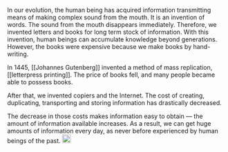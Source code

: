 
In our evolution, the human being has acquired information transmitting means of making complex sound from the mouth. It is an invention of words. The sound from the mouth disappears immediately. Therefore, we invented letters and books for long term stock of information. With this invention, human beings can accumulate knowledge beyond generations. However, the books were expensive because we make books by hand-writing.

In 1445, [[Johannes Gutenberg]] invented a method of mass replication, [[letterpress printing]]. The price of books fell, and many people became able to possess books.

After that, we invented copiers and the Internet. The cost of creating, duplicating, transporting and storing information has drastically decreased.

The decrease in those costs makes information easy to obtain — the amount of information available increases. As a result, we can get huge amounts of information every day, as never before experienced by human beings of the past.
<img src='https://scrapbox.io/api/pages/nishio/en/icon' alt='en.icon' height="19.5"/>